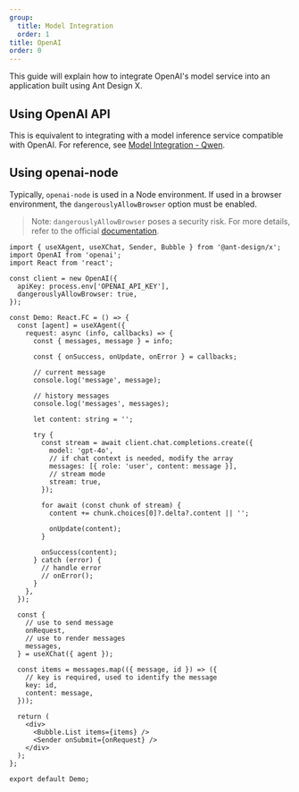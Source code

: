 ```yaml
---
group:
  title: Model Integration
  order: 1
title: OpenAI
order: 0
---
```


This guide will explain how to integrate OpenAI's model service into an application built using Ant Design X.

## Using OpenAI API

This is equivalent to integrating with a model inference service compatible with OpenAI. For reference, see [Model Integration - Qwen](/docs/react/model-use-qwen).

## Using openai-node

Typically, `openai-node` is used in a Node environment. If used in a browser environment, the `dangerouslyAllowBrowser` option must be enabled.

> Note: `dangerouslyAllowBrowser` poses a security risk. For more details, refer to the official [documentation](https://github.com/openai/openai-node?tab=readme-ov-file#requirements).

```tsx
import { useXAgent, useXChat, Sender, Bubble } from '@ant-design/x';
import OpenAI from 'openai';
import React from 'react';

const client = new OpenAI({
  apiKey: process.env['OPENAI_API_KEY'],
  dangerouslyAllowBrowser: true,
});

const Demo: React.FC = () => {
  const [agent] = useXAgent({
    request: async (info, callbacks) => {
      const { messages, message } = info;

      const { onSuccess, onUpdate, onError } = callbacks;

      // current message
      console.log('message', message);

      // history messages
      console.log('messages', messages);

      let content: string = '';

      try {
        const stream = await client.chat.completions.create({
          model: 'gpt-4o',
          // if chat context is needed, modify the array
          messages: [{ role: 'user', content: message }],
          // stream mode
          stream: true,
        });

        for await (const chunk of stream) {
          content += chunk.choices[0]?.delta?.content || '';

          onUpdate(content);
        }

        onSuccess(content);
      } catch (error) {
        // handle error
        // onError();
      }
    },
  });

  const {
    // use to send message
    onRequest,
    // use to render messages
    messages,
  } = useXChat({ agent });

  const items = messages.map(({ message, id }) => ({
    // key is required, used to identify the message
    key: id,
    content: message,
  }));

  return (
    <div>
      <Bubble.List items={items} />
      <Sender onSubmit={onRequest} />
    </div>
  );
};

export default Demo;
```

